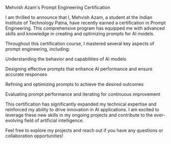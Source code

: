 Mehvish Azam's Prompt Engineering Certification

I am thrilled to announce that I, Mehvish Azam, a student at the Indian Institute of Technology Patna, have recently earned a certification in Prompt Engineering. This comprehensive program has equipped me with advanced skills and knowledge in creating and optimizing prompts for AI models.

Throughout this certification course, I mastered several key aspects of prompt engineering, including:

Understanding the behavior and capabilities of AI models

Designing effective prompts that enhance AI performance and ensure accurate responses

Refining and optimizing prompts to achieve the desired outcomes

Evaluating prompt performance and iterating for continuous improvement

This certification has significantly expanded my technical expertise and reinforced my ability to drive innovation in AI applications. I am excited to leverage these new skills in my ongoing projects and contribute to the ever-evolving field of artificial intelligence.

Feel free to explore my projects and reach out if you have any questions or collaboration opportunities!
